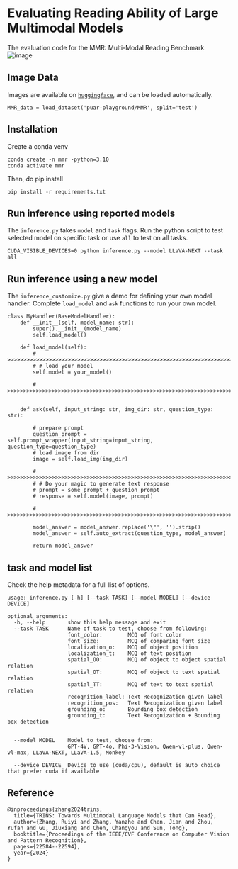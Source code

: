 # Evaluating Reading Ability of Large Multimodal Models
The evaluation code for the MMR: Multi-Modal Reading Benchmark.
![image](demo.png)

## Image Data 
Images are available on [`huggingface`](https://huggingface.co/datasets/puar-playground/MMR), and can be loaded automatically.
```
MMR_data = load_dataset('puar-playground/MMR', split='test')
```

## Installation
Create a conda venv
```
conda create -n mmr -python=3.10
conda activate mmr
```
Then, do pip install
```
pip install -r requirements.txt
```

## Run inference using reported models 
The `inference.py` takes `model` and `task` flags. Run the python script to test selected model on specific task or use `all` to test on all tasks.
```
CUDA_VISIBLE_DEVICES=0 python inference.py --model LLaVA-NEXT --task all
```

## Run inference using a new model
The `inference_customize.py` give a demo for defining your own model handler. Complete `load_model` and `ask` functions to run your own model.
```
class MyHandler(BaseModelHandler):
    def __init__(self, model_name: str):
        super().__init__(model_name)
        self.load_model()

    def load_model(self):
        # >>>>>>>>>>>>>>>>>>>>>>>>>>>>>>>>>>>>>>>>>>>>>>>>>>>>>>>>>>>>>>>>>>>>>>>>>>>>>>>>>>>>>>>>>>>>>>>>
        # # load your model
        self.model = your_model()

        # >>>>>>>>>>>>>>>>>>>>>>>>>>>>>>>>>>>>>>>>>>>>>>>>>>>>>>>>>>>>>>>>>>>>>>>>>>>>>>>>>>>>>>>>>>>>>>>>
        

    def ask(self, input_string: str, img_dir: str, question_type: str):
        
        # prepare prompt
        question_prompt = self.prompt_wrapper(input_string=input_string, question_type=question_type)
        # load image from dir
        image = self.load_img(img_dir)

        # >>>>>>>>>>>>>>>>>>>>>>>>>>>>>>>>>>>>>>>>>>>>>>>>>>>>>>>>>>>>>>>>>>>>>>>>>>>>>>>>>>>>>>>>>>>>>>>>
        # # Do your magic to generate text response
        # prompt = some_prompt + question_prompt
        # response = self.model(image, prompt)

        # >>>>>>>>>>>>>>>>>>>>>>>>>>>>>>>>>>>>>>>>>>>>>>>>>>>>>>>>>>>>>>>>>>>>>>>>>>>>>>>>>>>>>>>>>>>>>>>>

        model_answer = model_answer.replace('\"', '').strip()
        model_answer = self.auto_extract(question_type, model_answer)

        return model_answer

```


## task and model list
Check the help metadata for a full list of options. 
```
usage: inference.py [-h] [--task TASK] [--model MODEL] [--device DEVICE]

optional arguments:
  -h, --help       show this help message and exit
  --task TASK      Name of task to test, choose from following:
                   font_color:        MCQ of font color
                   font_size:         MCQ of comparing font size
                   localization_o:    MCQ of object position
                   localization_t:    MCQ of text position
                   spatial_OO:        MCQ of object to object spatial relation
                   spatial_OT:        MCQ of object to text spatial relation
                   spatial_TT:        MCQ of text to text spatial relation
                   recognition_label: Text Recognization given label
                   recognition_pos:   Text Recognization given label
                   grounding_o:       Bounding box detection
                   grounding_t:       Text Recognization + Bounding box detection
                   
                   
  --model MODEL    Model to test, choose from:
                   GPT-4V, GPT-4o, Phi-3-Vision, Qwen-vl-plus, Qwen-vl-max, LLaVA-NEXT, LLaVA-1.5, Monkey
                   
  --device DEVICE  Device to use (cuda/cpu), default is auto choice that prefer cuda if available
```


## Reference
```
@inproceedings{zhang2024trins,
  title={TRINS: Towards Multimodal Language Models that Can Read},
  author={Zhang, Ruiyi and Zhang, Yanzhe and Chen, Jian and Zhou, Yufan and Gu, Jiuxiang and Chen, Changyou and Sun, Tong},
  booktitle={Proceedings of the IEEE/CVF Conference on Computer Vision and Pattern Recognition},
  pages={22584--22594},
  year={2024}
}
```
